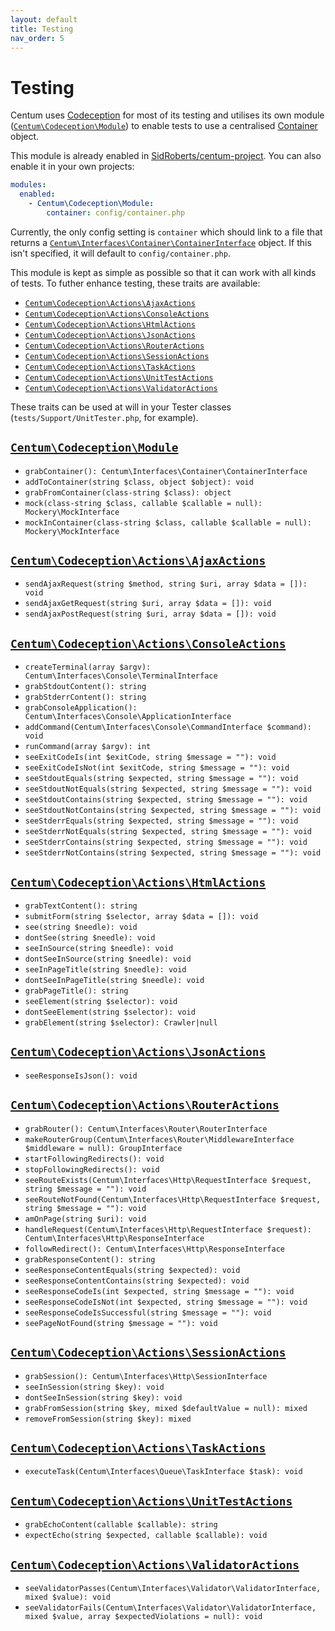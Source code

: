 ```yaml
---
layout: default
title: Testing
nav_order: 5
---
```




# Testing

Centum uses [Codeception](https://codeception.com/) for most of its testing and utilises its own module ([`Centum\Codeception\Module`](https://github.com/SidRoberts/centum/blob/development/src/Codeception/Module.php)) to enable tests to use a centralised [Container](components/container/index.md) object.

This module is already enabled in [SidRoberts/centum-project](https://github.com/SidRoberts/centum-project).
You can also enable it in your own projects:

```yaml
modules:
  enabled:
    - Centum\Codeception\Module:
        container: config/container.php
```

Currently, the only config setting is `container` which should link to a file that returns a [`Centum\Interfaces\Container\ContainerInterface`](https://github.com/SidRoberts/centum/blob/development/src/Interfaces/Container/ContainerInterface.php) object.
If this isn't specified, it will default to `config/container.php`.

This module is kept as simple as possible so that it can work with all kinds of tests.
To futher enhance testing, these traits are available:

- [`Centum\Codeception\Actions\AjaxActions`](https://github.com/SidRoberts/centum/blob/development/src/Codeception/Actions/AjaxActions.php)
- [`Centum\Codeception\Actions\ConsoleActions`](https://github.com/SidRoberts/centum/blob/development/src/Codeception/Actions/ConsoleActions.php)
- [`Centum\Codeception\Actions\HtmlActions`](https://github.com/SidRoberts/centum/blob/development/src/Codeception/Actions/HtmlActions.php)
- [`Centum\Codeception\Actions\JsonActions`](https://github.com/SidRoberts/centum/blob/development/src/Codeception/Actions/JsonActions.php)
- [`Centum\Codeception\Actions\RouterActions`](https://github.com/SidRoberts/centum/blob/development/src/Codeception/Actions/RouterActions.php)
- [`Centum\Codeception\Actions\SessionActions`](https://github.com/SidRoberts/centum/blob/development/src/Codeception/Actions/SessionActions.php)
- [`Centum\Codeception\Actions\TaskActions`](https://github.com/SidRoberts/centum/blob/development/src/Codeception/Actions/TaskActions.php)
- [`Centum\Codeception\Actions\UnitTestActions`](https://github.com/SidRoberts/centum/blob/development/src/Codeception/Actions/UnitTestActions.php)
- [`Centum\Codeception\Actions\ValidatorActions`](https://github.com/SidRoberts/centum/blob/development/src/Codeception/Actions/ValidatorActions.php)

These traits can be used at will in your Tester classes (`tests/Support/UnitTester.php`, for example).



## [`Centum\Codeception\Module`](https://github.com/SidRoberts/centum/blob/development/src/Codeception/Module.php)

- `grabContainer(): Centum\Interfaces\Container\ContainerInterface`
- `addToContainer(string $class, object $object): void`
- `grabFromContainer(class-string $class): object`
- `mock(class-string $class, callable $callable = null): Mockery\MockInterface`
- `mockInContainer(class-string $class, callable $callable = null): Mockery\MockInterface`



## [`Centum\Codeception\Actions\AjaxActions`](https://github.com/SidRoberts/centum/blob/development/src/Codeception/Actions/AjaxActions.php)

- `sendAjaxRequest(string $method, string $uri, array $data = []): void`
- `sendAjaxGetRequest(string $uri, array $data = []): void`
- `sendAjaxPostRequest(string $uri, array $data = []): void`



## [`Centum\Codeception\Actions\ConsoleActions`](https://github.com/SidRoberts/centum/blob/development/src/Codeception/Actions/ConsoleActions.php)

- `createTerminal(array $argv): Centum\Interfaces\Console\TerminalInterface`
- `grabStdoutContent(): string`
- `grabStderrContent(): string`
- `grabConsoleApplication(): Centum\Interfaces\Console\ApplicationInterface`
- `addCommand(Centum\Interfaces\Console\CommandInterface $command): void`
- `runCommand(array $argv): int`
- `seeExitCodeIs(int $exitCode, string $message = ""): void`
- `seeExitCodeIsNot(int $exitCode, string $message = ""): void`
- `seeStdoutEquals(string $expected, string $message = ""): void`
- `seeStdoutNotEquals(string $expected, string $message = ""): void`
- `seeStdoutContains(string $expected, string $message = ""): void`
- `seeStdoutNotContains(string $expected, string $message = ""): void`
- `seeStderrEquals(string $expected, string $message = ""): void`
- `seeStderrNotEquals(string $expected, string $message = ""): void`
- `seeStderrContains(string $expected, string $message = ""): void`
- `seeStderrNotContains(string $expected, string $message = ""): void`



## [`Centum\Codeception\Actions\HtmlActions`](https://github.com/SidRoberts/centum/blob/development/src/Codeception/Actions/HtmlActions.php)

- `grabTextContent(): string`
- `submitForm(string $selector, array $data = []): void`
- `see(string $needle): void`
- `dontSee(string $needle): void`
- `seeInSource(string $needle): void`
- `dontSeeInSource(string $needle): void`
- `seeInPageTitle(string $needle): void`
- `dontSeeInPageTitle(string $needle): void`
- `grabPageTitle(): string`
- `seeElement(string $selector): void`
- `dontSeeElement(string $selector): void`
- `grabElement(string $selector): Crawler|null`



## [`Centum\Codeception\Actions\JsonActions`](https://github.com/SidRoberts/centum/blob/development/src/Codeception/Actions/JsonActions.php)

- `seeResponseIsJson(): void`



## [`Centum\Codeception\Actions\RouterActions`](https://github.com/SidRoberts/centum/blob/development/src/Codeception/Actions/RouterActions.php)

- `grabRouter(): Centum\Interfaces\Router\RouterInterface`
- `makeRouterGroup(Centum\Interfaces\Router\MiddlewareInterface $middleware = null): GroupInterface`
- `startFollowingRedirects(): void`
- `stopFollowingRedirects(): void`
- `seeRouteExists(Centum\Interfaces\Http\RequestInterface $request, string $message = ""): void`
- `seeRouteNotFound(Centum\Interfaces\Http\RequestInterface $request, string $message = ""): void`
- `amOnPage(string $uri): void`
- `handleRequest(Centum\Interfaces\Http\RequestInterface $request): Centum\Interfaces\Http\ResponseInterface`
- `followRedirect(): Centum\Interfaces\Http\ResponseInterface`
- `grabResponseContent(): string`
- `seeResponseContentEquals(string $expected): void`
- `seeResponseContentContains(string $expected): void`
- `seeResponseCodeIs(int $expected, string $message = ""): void`
- `seeResponseCodeIsNot(int $expected, string $message = ""): void`
- `seeResponseCodeIsSuccessful(string $message = ""): void`
- `seePageNotFound(string $message = ""): void`



## [`Centum\Codeception\Actions\SessionActions`](https://github.com/SidRoberts/centum/blob/development/src/Codeception/Actions/SessionActions.php)

- `grabSession(): Centum\Interfaces\Http\SessionInterface`
- `seeInSession(string $key): void`
- `dontSeeInSession(string $key): void`
- `grabFromSession(string $key, mixed $defaultValue = null): mixed`
- `removeFromSession(string $key): mixed`



## [`Centum\Codeception\Actions\TaskActions`](https://github.com/SidRoberts/centum/blob/development/src/Codeception/Actions/TaskActions.php)

- `executeTask(Centum\Interfaces\Queue\TaskInterface $task): void`



## [`Centum\Codeception\Actions\UnitTestActions`](https://github.com/SidRoberts/centum/blob/development/src/Codeception/Actions/UnitTestActions.php)

- `grabEchoContent(callable $callable): string`
- `expectEcho(string $expected, callable $callable): void`



## [`Centum\Codeception\Actions\ValidatorActions`](https://github.com/SidRoberts/centum/blob/development/src/Codeception/Actions/ValidatorActions.php)

- `seeValidatorPasses(Centum\Interfaces\Validator\ValidatorInterface, mixed $value): void`
- `seeValidatorFails(Centum\Interfaces\Validator\ValidatorInterface, mixed $value, array $expectedViolations = null): void`
